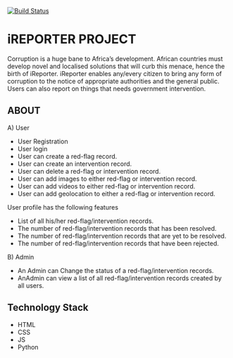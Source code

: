 [![Build Status](https://travis-ci.org/KapsonLabs/Andela-iReporter.svg?branch=ft-endpoint-create-red-flag)](https://travis-ci.org/KapsonLabs/Andela-iReporter)

# iREPORTER PROJECT #

Corruption is a huge bane to Africa’s development. African countries must develop novel and localised solutions that will curb this menace, hence the birth of iReporter. iReporter enables any/every citizen to bring any form of corruption to the notice of appropriate authorities and the general public. Users can also report on things that needs government intervention.

## ABOUT ##
A) User

- User Registration
- User login
- User can create a red-flag record.
- User can create an intervention record.
- User can delete a red-flag or intervention record.
- User can add images to either red-flag or intervention record.
- User can add videos to either red-flag or intervention record.
- User can add geolocation to either a red-flag or intervention record.

User profile has the following features
- List of all his/her red-flag/intervention records.
- The number of red-flag/intervention records that has been resolved.
- The number of red-flag/intervention records that are yet to be resolved.
- The number of red-flag/intervention records that have been rejected.

B) Admin

- An Admin can Change the status of a red-flag/intervention records.
- AnAdmin can view a list of all red-flag/intervention records created by all users.

## Technology Stack ##
- HTML
- CSS
- JS
- Python
